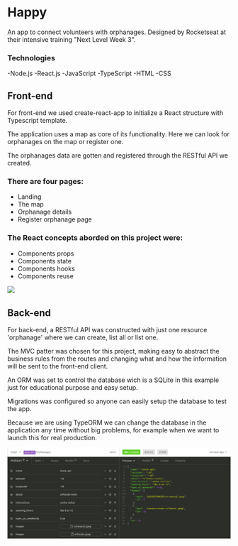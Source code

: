 # Happy
An app to connect volunteers with orphanages. Designed by Rocketseat at their intensive training "Next Level Week 3".

### Technologies
  -Node.js
  -React.js
  -JavaScript
  -TypeScript
  -HTML
  -CSS

## Front-end
For front-end we used create-react-app to initialize a React structure with Typescript template.

The application uses a map as core of its functionality. Here we can look for orphanages on the map or register one.

The orphanages data are gotten and registered through the RESTful API we created.

### There are four pages:
  - Landing
  - The map
  - Orphanage details
  - Register orphanage page

### The React concepts aborded on this project were:
  - Components props
  - Components state
  - Components hooks
  - Components reuse

<img src="assets/preview-happy.gif">

## Back-end
For back-end, a RESTful API was constructed with just one resource 'orphanage' where we can create, list all or list one.

The MVC patter was chosen for this project, making easy to abstract the business rules from the routes and changing what and how the information will be sent to the front-end client.

An ORM was set to control the database wich is a SQLite in this example just for educational purpose and easy setup.

Migrations was configured so anyone can easily setup the database to test the app.

Because we are using TypeORM we can change the database in the application any time without big problems, for example when we want to launch this for real production.

<img src="assets/api_example.png">